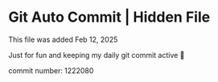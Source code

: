 # Git Auto Commit | Hidden File

This file was added Feb 12, 2025

Just for fun and keeping my daily git commit active 🤪

commit number: 1222080
